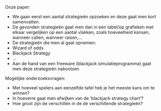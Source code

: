 Onze paper:
-	We gaan eerst een aantal strategieën opzoeken en deze gaat men kort samenvatten.
-	De gevonden strategieën gaat men dan in een tabel/op grafieken met elkaar vergelijken op een aantal vlakken, zoals hoeveelheid kansen, wanneer callen, wanneer raisen,…
-	De strategieën die men al gaat opnemen:
   - Wizard of odds
   - Blackjack Strategy
   - …
-	Aan de hand van een freeware (blackjack simulatieprogramma) gaat men deze strategieën nabootsen 

Mogelijke onderzoeksvragen:
-	Met hoeveel spelers aan eenzelfde tafel heb je het meeste kans om te winnen?
-	In hoeverre gaat men afwijken van de ‘blackjack strategy chart’?
-	Hoe groot zijn de verschillen in de de verschillende strategieën?


